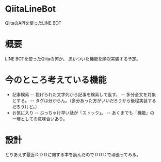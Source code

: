 # QiitaLineBot
QiitaのAPIを使ったLINE BOT

# 概要
LINE BOTを使ったQiitaの何か。
思いついた機能を順次実装する予定。

# 今のところ考えている機能
- 記事検索
 -- 投げられた文字列から記事を検索して返す。
 -- 多分全文を対象とする。
 -- タグは分からん。（多分あった方がいいだろうから後程実装するだろうけど。）
- お気に入り
 -- ぶっちゃけ早い話が「ストック」。
 -- あくまでも「機能」の一環としての意味合いあり。

# 設計
とりあえず最近ＤＤＤに関する本を読んだのでＤＤＤで頑張ってみる。
